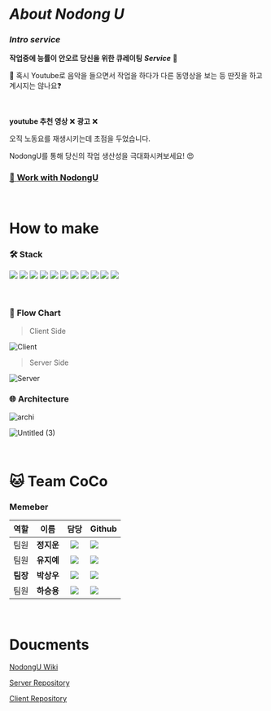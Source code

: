 
# ***About Nodong U***




### ***Intro service***
**작업중에 능률이 안오르 당신을 위한 큐레이팅** ***Service***   🎵

🤔
혹시 Youtube로 음악을 들으면서 작업을 하다가 다른 동영상을 보는 등 딴짓을 하고 계시지는 않나요❓

<br/>

**youtube 추천 영상** ❌  **광고** ❌

오직 노동요를 재생시키는데 초점을 두었습니다.

NodongU를 통해 당신의 작업 생산성을 극대화시켜보세요! 😍


### [💁  **Work with NodongU**  ](https://d38bm72giovqxz.cloudfront.net./)

<br/>

# How to make

### 🛠  **Stack**
<img src="https://img.shields.io/badge/JavaScript-F7DF1E?style=flat-square&logo=javascript&logoColor=black"/>   <img src="https://img.shields.io/badge/React-61DAFB?style=flat-square&logo=React&logoColor=black"/>   <img src="https://img.shields.io/badge/HTML-E34F26?style=flat-square&logo=HTML5&logoColor=white"/>    <img src="https://img.shields.io/badge/CSS-1572B6?style=flat-square&logo=CSS3&logoColor=white"/>    <img src="https://img.shields.io/badge/MySQL-4479A1?style=flat-square&logo=MySQL&logoColor=white"/>   <img src="https://img.shields.io/badge/Node.js-339933?style=flat-square&logo=Node.js&logoColor=black"/>
    <img src="https://img.shields.io/badge/AWS-232F3E?style=flat-square&logo=AmazonAWS&logoColor=white"/>   <img src="https://img.shields.io/badge/express-000000?style=flat-square&logo=Express&logoColor=white"/>   <img src="https://img.shields.io/badge/ReactRouter-CA4245?style=flat-square&logo=ReactRouter&logoColor=white"/>  <img src="https://img.shields.io/badge/Sequelize-0085CA?style=flat-square&logoColor=white"/>  <img src="https://img.shields.io/badge/Git-F05032?style=flat-square&logo=Git&logoColor=white"/>

<br/>

### 🧭  **Flow Chart**

>Client Side

![Client](https://user-images.githubusercontent.com/75276357/122399503-d2f16e00-cfb5-11eb-86f2-6a1323c71b6a.png)


>Server Side

![Server](https://user-images.githubusercontent.com/75276357/122399537-d97fe580-cfb5-11eb-9503-a0765acad3f8.jpg)


### 🌐 **Architecture**

![archi](https://user-images.githubusercontent.com/75276357/122400067-53b06a00-cfb6-11eb-97c6-82fa10b10722.jpg)    

![Untitled (3)](https://user-images.githubusercontent.com/75276357/122400274-8a868000-cfb6-11eb-9821-8bce307709df.png)

<br/>

# 🐱 **Team CoCo**
### **Memeber**

| 역할 |  이름  |   담당    | Github                                                                                                                                                                      |
| :--: | :----: | :-------: | :-------------------------------------------------------------------------------------------------------------------------------------------------------------------------- |
| 팀원 | **정지운** | <img src="https://img.shields.io/badge/FRONT-END-orange"/> | <a href="https://github.com/wldns0622"><img src="https://img.shields.io/badge/wldns0622-181717?style=for-the-badge&logo=GitHub&logoColor=white"/></a>       |
| 팀원 | **유지예** | <img src="https://img.shields.io/badge/FRONT-END-orange"/> | <a href="https://github.com/jiye-7"><img src="https://img.shields.io/badge/JIYE7-181717?style=for-the-badge&logo=GitHub&logoColor=white"/></a>        |
| **팀장** | **박상우** | <img src="https://img.shields.io/badge/BACK-END-blue"/>  | <a href="https://github.com/SashainSPb"><img src="https://img.shields.io/badge/SashainSPb-181717?style=for-the-badge&logo=GitHub&logoColor=white"/></a> |
| 팀원 | **하승용** | <img src="https://img.shields.io/badge/BACK-END-blue"/>  | <img src="https://img.shields.io/badge/SKYUPGUF-181717?style=for-the-badge&logo=GitHub&logoColor=white"/></a>     |

<br/>

# **Doucments**


[ NodongU Wiki ](https://github.com/codestates/nodongu-server/wiki)

[ Server Repository](https://github.com/codestates/nodongu-server)

[ Client Repository](https://github.com/codestates/nodongu-client)

